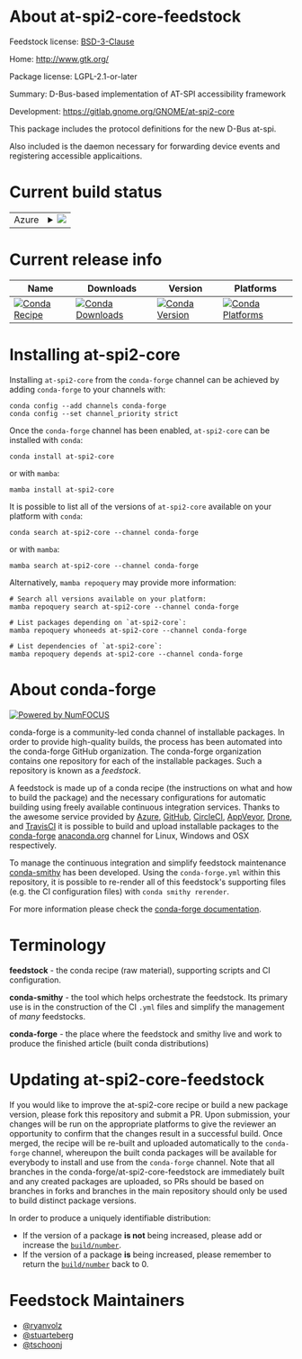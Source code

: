About at-spi2-core-feedstock
============================

Feedstock license: [BSD-3-Clause](https://github.com/conda-forge/at-spi2-core-feedstock/blob/main/LICENSE.txt)

Home: http://www.gtk.org/

Package license: LGPL-2.1-or-later

Summary: D-Bus-based implementation of AT-SPI accessibility framework

Development: https://gitlab.gnome.org/GNOME/at-spi2-core

This package includes the protocol definitions for the new D-Bus at-spi.

Also included is the daemon necessary for forwarding device events and
registering accessible applicaitions.


Current build status
====================


<table>
    
  <tr>
    <td>Azure</td>
    <td>
      <details>
        <summary>
          <a href="https://dev.azure.com/conda-forge/feedstock-builds/_build/latest?definitionId=9291&branchName=main">
            <img src="https://dev.azure.com/conda-forge/feedstock-builds/_apis/build/status/at-spi2-core-feedstock?branchName=main">
          </a>
        </summary>
        <table>
          <thead><tr><th>Variant</th><th>Status</th></tr></thead>
          <tbody><tr>
              <td>linux_64</td>
              <td>
                <a href="https://dev.azure.com/conda-forge/feedstock-builds/_build/latest?definitionId=9291&branchName=main">
                  <img src="https://dev.azure.com/conda-forge/feedstock-builds/_apis/build/status/at-spi2-core-feedstock?branchName=main&jobName=linux&configuration=linux%20linux_64_" alt="variant">
                </a>
              </td>
            </tr><tr>
              <td>linux_aarch64</td>
              <td>
                <a href="https://dev.azure.com/conda-forge/feedstock-builds/_build/latest?definitionId=9291&branchName=main">
                  <img src="https://dev.azure.com/conda-forge/feedstock-builds/_apis/build/status/at-spi2-core-feedstock?branchName=main&jobName=linux&configuration=linux%20linux_aarch64_" alt="variant">
                </a>
              </td>
            </tr><tr>
              <td>linux_ppc64le</td>
              <td>
                <a href="https://dev.azure.com/conda-forge/feedstock-builds/_build/latest?definitionId=9291&branchName=main">
                  <img src="https://dev.azure.com/conda-forge/feedstock-builds/_apis/build/status/at-spi2-core-feedstock?branchName=main&jobName=linux&configuration=linux%20linux_ppc64le_" alt="variant">
                </a>
              </td>
            </tr>
          </tbody>
        </table>
      </details>
    </td>
  </tr>
</table>

Current release info
====================

| Name | Downloads | Version | Platforms |
| --- | --- | --- | --- |
| [![Conda Recipe](https://img.shields.io/badge/recipe-at--spi2--core-green.svg)](https://anaconda.org/conda-forge/at-spi2-core) | [![Conda Downloads](https://img.shields.io/conda/dn/conda-forge/at-spi2-core.svg)](https://anaconda.org/conda-forge/at-spi2-core) | [![Conda Version](https://img.shields.io/conda/vn/conda-forge/at-spi2-core.svg)](https://anaconda.org/conda-forge/at-spi2-core) | [![Conda Platforms](https://img.shields.io/conda/pn/conda-forge/at-spi2-core.svg)](https://anaconda.org/conda-forge/at-spi2-core) |

Installing at-spi2-core
=======================

Installing `at-spi2-core` from the `conda-forge` channel can be achieved by adding `conda-forge` to your channels with:

```
conda config --add channels conda-forge
conda config --set channel_priority strict
```

Once the `conda-forge` channel has been enabled, `at-spi2-core` can be installed with `conda`:

```
conda install at-spi2-core
```

or with `mamba`:

```
mamba install at-spi2-core
```

It is possible to list all of the versions of `at-spi2-core` available on your platform with `conda`:

```
conda search at-spi2-core --channel conda-forge
```

or with `mamba`:

```
mamba search at-spi2-core --channel conda-forge
```

Alternatively, `mamba repoquery` may provide more information:

```
# Search all versions available on your platform:
mamba repoquery search at-spi2-core --channel conda-forge

# List packages depending on `at-spi2-core`:
mamba repoquery whoneeds at-spi2-core --channel conda-forge

# List dependencies of `at-spi2-core`:
mamba repoquery depends at-spi2-core --channel conda-forge
```


About conda-forge
=================

[![Powered by
NumFOCUS](https://img.shields.io/badge/powered%20by-NumFOCUS-orange.svg?style=flat&colorA=E1523D&colorB=007D8A)](https://numfocus.org)

conda-forge is a community-led conda channel of installable packages.
In order to provide high-quality builds, the process has been automated into the
conda-forge GitHub organization. The conda-forge organization contains one repository
for each of the installable packages. Such a repository is known as a *feedstock*.

A feedstock is made up of a conda recipe (the instructions on what and how to build
the package) and the necessary configurations for automatic building using freely
available continuous integration services. Thanks to the awesome service provided by
[Azure](https://azure.microsoft.com/en-us/services/devops/), [GitHub](https://github.com/),
[CircleCI](https://circleci.com/), [AppVeyor](https://www.appveyor.com/),
[Drone](https://cloud.drone.io/welcome), and [TravisCI](https://travis-ci.com/)
it is possible to build and upload installable packages to the
[conda-forge](https://anaconda.org/conda-forge) [anaconda.org](https://anaconda.org/)
channel for Linux, Windows and OSX respectively.

To manage the continuous integration and simplify feedstock maintenance
[conda-smithy](https://github.com/conda-forge/conda-smithy) has been developed.
Using the ``conda-forge.yml`` within this repository, it is possible to re-render all of
this feedstock's supporting files (e.g. the CI configuration files) with ``conda smithy rerender``.

For more information please check the [conda-forge documentation](https://conda-forge.org/docs/).

Terminology
===========

**feedstock** - the conda recipe (raw material), supporting scripts and CI configuration.

**conda-smithy** - the tool which helps orchestrate the feedstock.
                   Its primary use is in the construction of the CI ``.yml`` files
                   and simplify the management of *many* feedstocks.

**conda-forge** - the place where the feedstock and smithy live and work to
                  produce the finished article (built conda distributions)


Updating at-spi2-core-feedstock
===============================

If you would like to improve the at-spi2-core recipe or build a new
package version, please fork this repository and submit a PR. Upon submission,
your changes will be run on the appropriate platforms to give the reviewer an
opportunity to confirm that the changes result in a successful build. Once
merged, the recipe will be re-built and uploaded automatically to the
`conda-forge` channel, whereupon the built conda packages will be available for
everybody to install and use from the `conda-forge` channel.
Note that all branches in the conda-forge/at-spi2-core-feedstock are
immediately built and any created packages are uploaded, so PRs should be based
on branches in forks and branches in the main repository should only be used to
build distinct package versions.

In order to produce a uniquely identifiable distribution:
 * If the version of a package **is not** being increased, please add or increase
   the [``build/number``](https://docs.conda.io/projects/conda-build/en/latest/resources/define-metadata.html#build-number-and-string).
 * If the version of a package **is** being increased, please remember to return
   the [``build/number``](https://docs.conda.io/projects/conda-build/en/latest/resources/define-metadata.html#build-number-and-string)
   back to 0.

Feedstock Maintainers
=====================

* [@ryanvolz](https://github.com/ryanvolz/)
* [@stuarteberg](https://github.com/stuarteberg/)
* [@tschoonj](https://github.com/tschoonj/)

